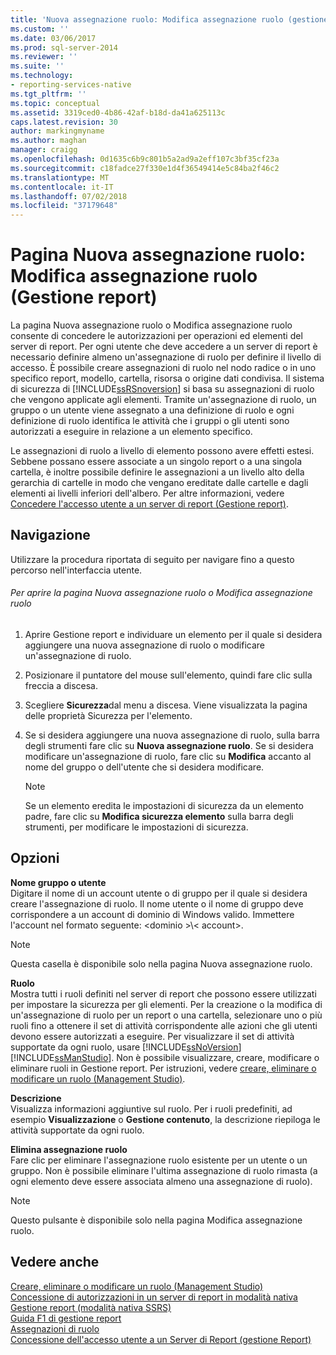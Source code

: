 ```yaml
---
title: 'Nuova assegnazione ruolo: Modifica assegnazione ruolo (gestione Report) | Microsoft Docs'
ms.custom: ''
ms.date: 03/06/2017
ms.prod: sql-server-2014
ms.reviewer: ''
ms.suite: ''
ms.technology:
- reporting-services-native
ms.tgt_pltfrm: ''
ms.topic: conceptual
ms.assetid: 3319ced0-4b86-42af-b18d-da41a625113c
caps.latest.revision: 30
author: markingmyname
ms.author: maghan
manager: craigg
ms.openlocfilehash: 0d1635c6b9c801b5a2ad9a2eff107c3bf35cf23a
ms.sourcegitcommit: c18fadce27f330e1d4f36549414e5c84ba2f46c2
ms.translationtype: MT
ms.contentlocale: it-IT
ms.lasthandoff: 07/02/2018
ms.locfileid: "37179648"
---
```

# <a name="new-role-assignment-edit-role-assignment-page-report-manager"></a>Pagina Nuova assegnazione ruolo: Modifica assegnazione ruolo (Gestione report)
  La pagina Nuova assegnazione ruolo o Modifica assegnazione ruolo consente di concedere le autorizzazioni per operazioni ed elementi del server di report. Per ogni utente che deve accedere a un server di report è necessario definire almeno un'assegnazione di ruolo per definire il livello di accesso. È possibile creare assegnazioni di ruolo nel nodo radice o in uno specifico report, modello, cartella, risorsa o origine dati condivisa. Il sistema di sicurezza di [!INCLUDE[ssRSnoversion](../includes/ssrsnoversion-md.md)] si basa su assegnazioni di ruolo che vengono applicate agli elementi. Tramite un'assegnazione di ruolo, un gruppo o un utente viene assegnato a una definizione di ruolo e ogni definizione di ruolo identifica le attività che i gruppi o gli utenti sono autorizzati a eseguire in relazione a un elemento specifico.  
  
 Le assegnazioni di ruolo a livello di elemento possono avere effetti estesi. Sebbene possano essere associate a un singolo report o a una singola cartella, è inoltre possibile definire le assegnazioni a un livello alto della gerarchia di cartelle in modo che vengano ereditate dalle cartelle e dagli elementi ai livelli inferiori dell'albero. Per altre informazioni, vedere [Concedere l'accesso utente a un server di report &#40;Gestione report&#41;](security/grant-user-access-to-a-report-server.md).  
  
## <a name="navigation"></a>Navigazione  
 Utilizzare la procedura riportata di seguito per navigare fino a questo percorso nell'interfaccia utente.  
  
###### <a name="to-open-the-new-role-assignment-or-edit-role-assignment-page"></a>Per aprire la pagina Nuova assegnazione ruolo o Modifica assegnazione ruolo  
  
1.  Aprire Gestione report e individuare un elemento per il quale si desidera aggiungere una nuova assegnazione di ruolo o modificare un'assegnazione di ruolo.  
  
2.  Posizionare il puntatore del mouse sull'elemento, quindi fare clic sulla freccia a discesa.  
  
3.  Scegliere **Sicurezza**dal menu a discesa. Viene visualizzata la pagina delle proprietà Sicurezza per l'elemento.  
  
4.  Se si desidera aggiungere una nuova assegnazione di ruolo, sulla barra degli strumenti fare clic su **Nuova assegnazione ruolo**. Se si desidera modificare un'assegnazione di ruolo, fare clic su **Modifica** accanto al nome del gruppo o dell'utente che si desidera modificare.  
  
    > [!NOTE]  
    >  Se un elemento eredita le impostazioni di sicurezza da un elemento padre, fare clic su **Modifica sicurezza elemento** sulla barra degli strumenti, per modificare le impostazioni di sicurezza.  
  
## <a name="options"></a>Opzioni  
 **Nome gruppo o utente**  
 Digitare il nome di un account utente o di gruppo per il quale si desidera creare l'assegnazione di ruolo. Il nome utente o il nome di gruppo deve corrispondere a un account di dominio di Windows valido. Immettere l'account nel formato seguente: \<dominio >\\< account\>.  
  
> [!NOTE]  
>  Questa casella è disponibile solo nella pagina Nuova assegnazione ruolo.  
  
 **Ruolo**  
 Mostra tutti i ruoli definiti nel server di report che possono essere utilizzati per impostare la sicurezza per gli elementi. Per la creazione o la modifica di un'assegnazione di ruolo per un report o una cartella, selezionare uno o più ruoli fino a ottenere il set di attività corrispondente alle azioni che gli utenti devono essere autorizzati a eseguire. Per visualizzare il set di attività supportate da ogni ruolo, usare [!INCLUDE[ssNoVersion](../includes/ssnoversion-md.md)] [!INCLUDE[ssManStudio](../includes/ssmanstudio-md.md)]. Non è possibile visualizzare, creare, modificare o eliminare ruoli in Gestione report. Per istruzioni, vedere [creare, eliminare o modificare un ruolo &#40;Management Studio&#41;](security/role-definitions-create-delete-or-modify.md).  
  
 **Descrizione**  
 Visualizza informazioni aggiuntive sul ruolo. Per i ruoli predefiniti, ad esempio **Visualizzazione** o **Gestione contenuto**, la descrizione riepiloga le attività supportate da ogni ruolo.  
  
 **Elimina assegnazione ruolo**  
 Fare clic per eliminare l'assegnazione ruolo esistente per un utente o un gruppo. Non è possibile eliminare l'ultima assegnazione di ruolo rimasta (a ogni elemento deve essere associata almeno una assegnazione di ruolo).  
  
> [!NOTE]  
>  Questo pulsante è disponibile solo nella pagina Modifica assegnazione ruolo.  
  
## <a name="see-also"></a>Vedere anche  
 [Creare, eliminare o modificare un ruolo &#40;Management Studio&#41;](security/role-definitions-create-delete-or-modify.md)   
 [Concessione di autorizzazioni in un server di report in modalità nativa](security/granting-permissions-on-a-native-mode-report-server.md)   
 [Gestione report &#40;modalità nativa SSRS&#41;](../../2014/reporting-services/report-manager-ssrs-native-mode.md)   
 [Guida F1 di gestione report](../../2014/reporting-services/report-manager-f1-help.md)   
 [Assegnazioni di ruolo](security/role-assignments.md)   
 [Concessione dell'accesso utente a un Server di Report &#40;gestione Report&#41;](security/grant-user-access-to-a-report-server.md)  
  
  
